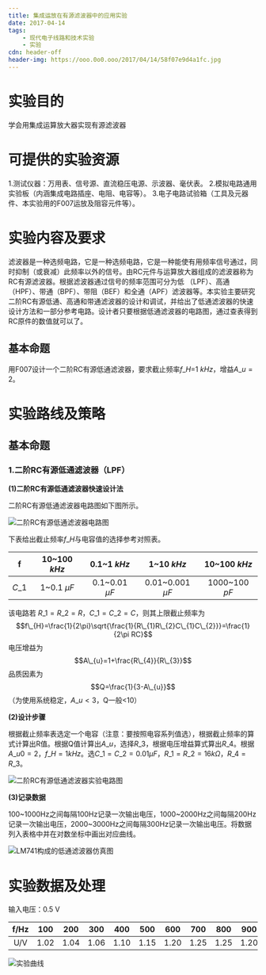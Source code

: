 ```yaml
---
title: 集成运放在有源滤波器中的应用实验
date: 2017-04-14
tags:
	- 现代电子线路和技术实验
	- 实验
cdn: header-off
header-img: https://ooo.0o0.ooo/2017/04/14/58f07e9d4a1fc.jpg
---
```


# 实验目的
学会用集成运算放大器实现有源滤波器

# 可提供的实验资源
1.测试仪器：万用表、信号源、直流稳压电源、示波器、毫伏表。
2.模拟电路通用实验板（内涵集成电路插座、电阻、电容等）。
3.电子电路试验箱（工具及元器件、本实验用的F007运放及阻容元件等）。

# 实验内容及要求
滤波器是一种选频电路，它是一种选频电路，它是一种能使有用频率信号通过，同时抑制（或衰减）此频率以外的信号。由RC元件与运算放大器组成的滤波器称为RC有源滤波器。根据滤波器通过信号的频率范围可分为低	（LPF）、高通（HPF）、带通（BPF）、带阻（BEF）和全通（APF）滤波器等。本实验主要研究二阶RC有源低通、高通和带通滤波器的设计和调试，并给出了低通滤波器的快速设计方法和一部分参考电路。设计者只要根据低通滤波器的电路图，通过查表得到RC原件的数值就可以了。

## 基本命题
用F007设计一个二阶RC有源低通滤波器，要求截止频率$f\_{H}$=1 $kHz$，增益$A\_{u}=2$。

# 实验路线及策略
## 基本命题
### 1.二阶RC有源低通滤波器（LPF）

**(1)二阶RC有源低通滤波器快速设计法**

二阶RC有源低通滤波器电路图如下图所示。

![二阶RC有源低通滤波器电路图](https://ooo.0o0.ooo/2017/04/16/58f3660693514.png)

下表给出截止频率$f\_{H}$与电容值的选择参考对照表。

|   f    |  10~100 $kHz$ |   0.1~1 $kHz$  |    1~10 $kHz$    |  10~100 $kHz$ |
|:------:|:-------------:|:--------------:|:----------------:|:-------------:|
|$C\_{1}$| 1~0.1 $\mu F$ |0.1~0.01 $\mu F$|0.01~0.001 $\mu F$|  1000~100 $pF$|

该电路若 $R\_{1}=R\_{2}=R$，$C\_{1}=C\_{2}=C$，则其上限截止频率为 $$f\_{H}=\frac{1}{2\pi}\sqrt{\frac{1}{R\_{1}R\_{2}C\_{1}C\_{2}}}=\frac{1}{2\pi RC}$$
电压增益为 $$A\_{u}=1+\frac{R\_{4}}{R\_{3}}$$
品质因素为 $$Q=\frac{1}{3-A\_{u}}$$
（为使用系统稳定，$A\_{u}<3$，Q一般<10）

**(2)设计步骤**

根据截止频率表选定一个电容（注意：要按照电容系列值选），根据截止频率的算式计算出R值。根据Q值计算出$A\_{u}$，选择$R\_{3}$，根据电压增益算式算出$R\_{4}$。根据$A\_{u0}=2$，$f\_{H}=1 kHz$。选$C\_{1}=C\_{2}=0.01\mu F$，$R\_{1}=R\_{2}=16 k\Omega$，$R\_{4}=R\_{3}$。

![二阶RC有源低通滤波器实验电路图](https://ooo.0o0.ooo/2017/04/16/58f3656132872.png)

**(3)记录数据**

100~1000Hz之间每隔100Hz记录一次输出电压，1000~2000Hz之间每隔200Hz记录一次输出电压，2000~3000Hz之间每隔300Hz记录一次输出电压。将数据列入表格中并在对数坐标中画出对应曲线。

![LM741构成的低通滤波器仿真图](https://ooo.0o0.ooo/2017/04/16/58f3656b9f7fb.png)

# 实验数据及处理

输入电压：0.5 V

|f/Hz|100|200|300|400|500|600|700|800|900|1000|1200|1400|1600|1800|2000|2300|2600|2900|3000|
|:--:|:-:|:-:|:-:|:-:|:-:|:-:|:-:|:-:|:-:|:--:|:--:|:--:|:--:|:--:|:--:|:--:|:--:|:--:|:--:|
|U/V|1.02|1.04|1.06|1.10|1.15|1.20|1.25|1.25|1.20|1.12|0.85|0.64|0.48|0.37|0.29|0.16|0.16|0.13|0.12|

![实验曲线](https://ooo.0o0.ooo/2017/04/16/58f37db9dcd84.png)
